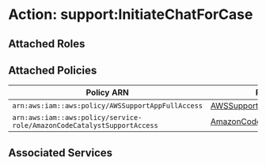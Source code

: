 # Action: support:InitiateChatForCase

## Attached Roles

## Attached Policies

| Policy ARN | Policy Name |
|------------|-------------|
| `arn:aws:iam::aws:policy/AWSSupportAppFullAccess` | [AWSSupportAppFullAccess](../policies.md#awssupportappfullaccess) |
| `arn:aws:iam::aws:policy/service-role/AmazonCodeCatalystSupportAccess` | [AmazonCodeCatalystSupportAccess](../policies.md#amazoncodecatalystsupportaccess) |

## Associated Services


